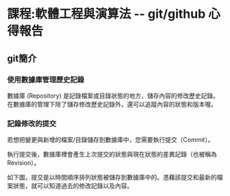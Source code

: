 # 課程:軟體工程與演算法 -- git/github 心得報告
## git簡介
### 使用數據庫管理歷史記錄
數據庫 (Repository) 是記錄檔案或目錄狀態的地方，儲存內容的修改歷史記錄。在數據庫的管理下除了儲存修改歷史記錄外，還可以追蹤內容的狀態和版本喔。
### 記錄修改的提交
若想把變更與新增的檔案/目錄儲存到數據庫中，您需要執行提交（Commit）。

執行提交後，數據庫裡會產生上次提交的狀態與現在狀態的差異記錄（也被稱為Revision）。

如下圖，提交是以時間順序排列狀態被儲存到數據庫中的。憑藉該提交和最新的檔案狀態，就可以知道過去的修改記錄以及內容。